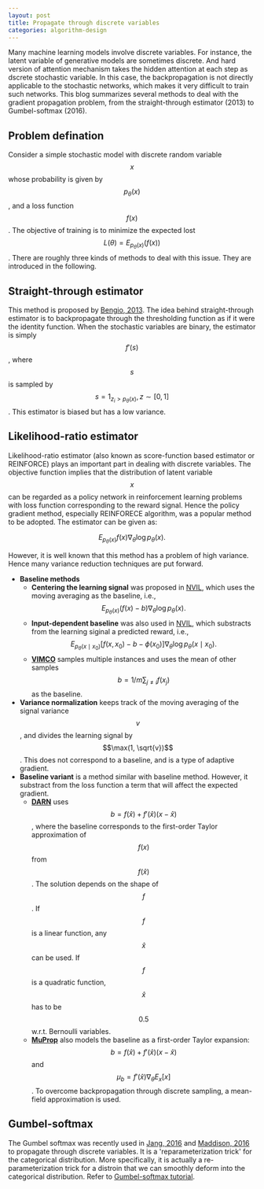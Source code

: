 ```yaml
---
layout: post
title: Propagate through discrete variables
categories: algorithm-design
---
```


Many machine learning models involve discrete variables. For instance, the latent variable of generative models are sometimes discrete. And hard version of attention mechanism takes the hidden attention at each step as dscrete stochastic variable. In this case, the backpropagation is not directly applicable to the stochastic networks, which makes it very difficult to train such networks. This blog summarizes several methods to deal with the gradient propagation problem, from the straight-through estimator (2013) to Gumbel-softmax (2016).

Problem defination
-------
Consider a simple stochastic model with discrete random variable $$x$$ whose probability is given by $$p_\theta(x)$$, and a loss function $$f(x)$$. The objective of training is to minimize the expected lost $$L(\theta)={E}_{p_\theta(x)}(f(x))$$. There are roughly three kinds of methods to deal with this issue. They are introduced in the following.

Straight-through estimator
-------
This method is proposed by [Bengio, 2013](https://arxiv.org/pdf/1308.3432.pdf). The idea behind straight-through estimator is to backpropagate through the thresholding function as if it were the identity function. When the stochastic variables are binary, the estimator is simply $$f'(s)$$, where $$s$$ is sampled by $$s=1_{z_i>p_\theta(x)},z\sim[0,1]$$. This estimator is biased but has a low variance.

Likelihood-ratio estimator
-------
Likelihood-ratio estimator (also known as score-function based estimator or REINFORCE) plays an important part in dealing with discrete variables. The objective function implies that the distribution of latent variable $$x$$ can be regarded as a policy network in reinforcement learning problems with loss function corresponding to the reward signal. Hence the policy gradient method, especially REINFORECE algorithm, was a popular method to be adopted. The estimator can be given as:

$$E_{p_\theta(x)}f(x) \nabla_\theta \log p_\theta(x).$$

However, it is well known that this method has a problem of high variance. Hence many variance reduction techniques are put forward.
  - **Baseline methods**
	- **Centering the learning signal** was proposed in [NVIL](https://arxiv.org/pdf/1402.0030.pdf), which uses the moving averaging as the baseline, i.e., $$E_{p_\theta(x)}(f(x)-b) \nabla_\theta \log p_\theta(x).$$
	- **Input-dependent baseline** was also used in [NVIL](https://arxiv.org/pdf/1402.0030.pdf), which substracts from the learning siginal a predicted reward, i.e., $$E_{p_\theta(x \mid x_0)}[f(x, x_0) -b-\phi(x_0)]\nabla_\theta \log p_\theta(x \mid x_0).$$
	- [**VIMCO**](https://arxiv.org/pdf/1602.06725.pdf) samples multiple instances and uses the mean of other samples $$b=1/m\sum_{j\ne i} f(x_j)$$ as the baseline.
  - **Variance normalization** keeps track of the moving averaging of the signal variance $$v$$, and divides the learning signal by $$\max(1, \sqrt{v})$$. This does not correspond to a baseline, and is a type of adaptive gradient.
  - **Baseline variant** is a method similar with baseline method. However, it substract from the loss function a term that will affect the expected gradient.
	- [**DARN**](https://arxiv.org/pdf/1310.8499.pdf) uses $$b=f(\hat{x}) + f'(\hat{x})(x-\hat{x})$$, where the baseline corresponds to the first-order Taylor approximation of $$f(x)$$ from $$f(\hat{x})$$. The solution depends on the shape of $$f$$. If $$f$$ is a linear function, any $$\hat{x}$$ can be used. If $$f$$ is a quadratic function, $$\hat{x}$$ has to be $$0.5$$ w.r.t. Bernoulli variables.
	- [**MuProp**](https://arxiv.org/pdf/1511.05176.pdf) also models the baseline as a first-order Taylor expansion: $$b=f(\hat{x}) + f'(\hat{x})(x-\hat{x})$$ and $$\mu_b=f'(\hat{x})\nabla_\theta E_x[x]$$. To overcome backpropagation through discrete sampling, a mean-field approximation is used.

Gumbel-softmax
-------
The Gumbel softmax was recently used in [Jang, 2016](https://arxiv.org/pdf/1611.01144.pdf) and [Maddison, 2016](https://arxiv.org/pdf/1611.00712.pdf) to propagate through discrete variables. It is a 'reparameterization trick' for the categorical distribution. More specifically, it is actually a re-parameterization trick for a distroin that we can smoothly deform into the categorical distribution. Refer to [Gumbel-softmax tutorial](http://blog.evjang.com/2016/11/tutorial-categorical-variational.html).
